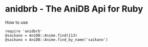 anidbrb - The AniDB Api for Ruby
================================

How to use

    require 'anidbrb'
    @saikano = AniDB::Anime.find(113)
    @saikano = AniDB::Anime.find_by_name('saikano')